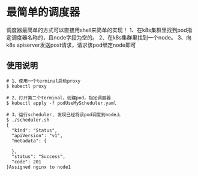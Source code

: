 # 最简单的调度器
调度器最简单的方式可以直接用shell来简单的实现！
1、在k8s集群里找到pod指定调度器名称的，且node字段为空的。
2、在k8s集群里找到一个node。
3、向k8s apiserver发送post请求，请求该pod绑定node即可

## 使用说明

```shell
# 1、使用一个terminal启动proxy
$ kubectl proxy  

# 2、打开第二个terminal，创建pod，指定调度器
$ kubectl apply -f podUseMyScheduler.yaml

# 3、运行scheduler, 发现已经将该pod调度到node上
$ ./scheduler.sh
{
  "kind": "Status",
  "apiVersion": "v1",
  "metadata": {
    
  },
  "status": "Success",
  "code": 201
}Assigned nginx to node1    
```